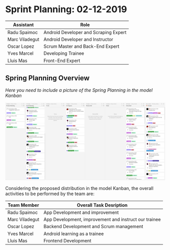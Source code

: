 # Sprint Planning: 02-12-2019

| Assistant  | Role  |  
|---|---|
| Radu Spaimoc  | Android Developer and Scraping Expert |   
| Marc Viladegut  | Android Developer and Instructor  |   
| Oscar Lopez |  Scrum Master and Back-End Expert|  
| Yves Marcel | Developing Trainee |
| Lluis Mas |   Front-End Expert |  

## Spring Planning Overview

*Here you need to include a picture of the Spring Planning in the model Kanban*

![KanbanImage_Sprint3](https://raw.githubusercontent.com/BookifyUdL/BookifyDocs/master/Sprint3/kanbansprint3.PNG)

Considering the proposed distribution in the model Kanban, the overall activities to be performed by the team are: 

| Team Member  | Overall Task Desription  |  
|---|---|
| Radu Spaimoc  | App Development and improvement |   
| Marc Viladegut  | App Development, improvement and instruct our trainee |   
| Oscar Lopez |  Backend Development and Scrum management |  
| Yves Marcel | Android learning as a trainee |
| Lluis Mas | Frontend Development |  
